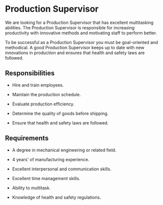 # Production Supervisor

We are looking for a Production Supervisor that has excellent multitasking abilities. The Production Supervisor is responsible for increasing productivity with innovative methods and motivating staff to perform better.

To be successful as a Production Supervisor you must be goal-oriented and methodical. A good Production Supervisor keeps up to date with new innovations in production and ensures that health and safety laws are followed.

## Responsibilities

* Hire and train employees.

* Maintain the production schedule.

* Evaluate production efficiency.

* Determine the quality of goods before shipping.

* Ensure that health and safety laws are followed.

## Requirements

* A degree in mechanical engineering or related field.

* 4 years' of manufacturing experience.

* Excellent interpersonal and communication skills.

* Excellent time management skills.

* Ability to multitask.

* Knowledge of health and safety regulations.

